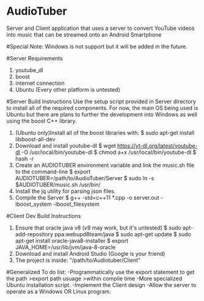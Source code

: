 # AudioTuber
Server and Client application that uses a server to convert YouTube videos into music that can be streamed onto an Android Smartphone

#Special Note: Windows is not support but it will be added in the future.

#Server Requirements
1) youtube_dl
2) boost
3) internet connection
4) Ubuntu (Every other platform is untested)

#Server Build Instructions
Use the setup script provided in Server directory to install all of the 
required components. For now, the main OS being used is Ubuntu but there are plans to further the development into Windows as well using the boost C++ library.

1) (Ubuntu only)Install all of the boost libraries with:
	$ sudo apt-get install libboost-all-dev
2) Download and install youtube-dl
	$ wget https://yt-dl.org/latest/youtube-dl -O /usr/local/bin/youtube-dl
	$ chmod a+x /usr/local/bin/youtube-dl
	$ hash -r
3) Create an AUDIOTUBER environment variable and link the music.sh file to the command-line
	$ export AUDIOTUBER=/path/to/AudioTuber/Server
	$ sudo ln -s $AUDIOTUBER/music.sh /usr/bin/
4) Install the jq utility for parsing json files.
5) Compile the Server 
	$ g++ -std=c++11 *.cpp -o server.out -lboost_system -lboost_filesystem

#Client Dev Build Instructions
1) Ensure that oracle java v8 (v9 may work, but it's untested)
	$ sudo apt-add-repository ppa:webupd8team/java 
	$ sudo apt-get update
	$ sudo apt-get install oracle-java8-installer
	$ export JAVA_HOME=/usr/lib/jvm/java-8-oracle
2) Download and install Android Studio (Google is your friend)
3) The project is inside: "/path/to/Audiotuber/Client"

#Generalized To do list:
-Programmatically use the export statement to get the path
	>export path usuage
	>within compile time
-More specialized Ubuntu installation script.
-Implement the Client design
-Allow the server to operate as a Windows OR Linux program.
